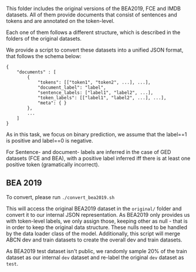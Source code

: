 This folder includes the original versions of the BEA2019, FCE and IMDB datasets. All of them provide documents that consist of sentences and tokens and are annotated on the token-level.

Each one of them follows a different structure, which is described in the folders of the original datasets.

We provide a script to convert these datasets into a unified JSON format, that follows the schema below:

```
{
    "documents" : [
        {
            "tokens": [["token1", "token2", ...], ...],
            "document_label": "label",
            "sentence_labels: ["label1", "label2", ...],
            "token_labels": [["label1", "label2", ...], ...],
            "meta": { }
        },
        ...
    ]
}
```

As in this task, we focus on binary prediction, we assume that the label==1 is positive and label==0 is negative. 

For Sentence- and document- labels are inferred in the case of GED datasets (FCE and BEA), with a positive label inferred iff there is at least one positive token (gramatically incorrect).

## BEA 2019

To convert, please run `./convert_bea2019.sh`

This will access the original BEA2019 dataset in the `original/` folder and convert it to our internal JSON representation. 
As BEA2019 only provides us with token-level labels, we only assign those, keeping other as null - that is in order to keep the original data structure. These nulls need to be handled by the data loader class of the model.
Additionally, this script will merge ABCN dev and train datasets to create the overall dev and train datasets.

As BEA2019 test dataset isn't public, we randomly sample 20\% of the train dataset as our internal `dev` dataset and re-label the original `dev` dataset as `test`.
